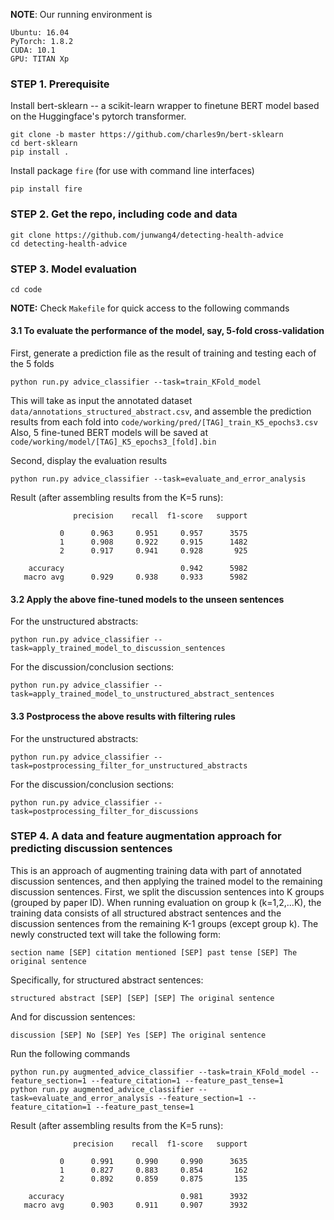 **NOTE**: Our running environment is 
```
Ubuntu: 16.04
PyTorch: 1.8.2 
CUDA: 10.1
GPU: TITAN Xp
```

### STEP 1. Prerequisite

Install bert-sklearn --
a scikit-learn wrapper to finetune BERT model based on the Huggingface's pytorch transformer.
```
git clone -b master https://github.com/charles9n/bert-sklearn
cd bert-sklearn
pip install .
```

Install package `fire` (for use with command line interfaces)
```
pip install fire
```


### STEP 2. Get the repo, including code and data
```
git clone https://github.com/junwang4/detecting-health-advice
cd detecting-health-advice
```

### STEP 3. Model evaluation
```
cd code
```
**NOTE:** Check `Makefile` for quick access to the following commands

#### 3.1 To evaluate the performance of the model, say, 5-fold cross-validation 

First, generate a prediction file as the result of training and testing each of the 5 folds
```
python run.py advice_classifier --task=train_KFold_model
```
This will take as input the annotated dataset `data/annotations_structured_abstract.csv`,
and assemble the prediction results from each fold into `code/working/pred/[TAG]_train_K5_epochs3.csv`
Also, 5 fine-tuned BERT models will be saved at `code/working/model/[TAG]_K5_epochs3_[fold].bin`

Second, display the evaluation results

```
python run.py advice_classifier --task=evaluate_and_error_analysis
```

Result (after assembling results from the K=5 runs):
```
              precision    recall  f1-score   support

           0      0.963     0.951     0.957      3575
           1      0.908     0.922     0.915      1482
           2      0.917     0.941     0.928       925

    accuracy                          0.942      5982
   macro avg      0.929     0.938     0.933      5982
```

#### 3.2 Apply the above fine-tuned models to the unseen sentences

For the unstructured abstracts:
```
python run.py advice_classifier --task=apply_trained_model_to_discussion_sentences
```
For the discussion/conclusion sections:

```
python run.py advice_classifier --task=apply_trained_model_to_unstructured_abstract_sentences
```

#### 3.3 Postprocess the above results with filtering rules

For the unstructured abstracts:
```
python run.py advice_classifier --task=postprocessing_filter_for_unstructured_abstracts
```
For the discussion/conclusion sections:
```
python run.py advice_classifier --task=postprocessing_filter_for_discussions
```

### STEP 4. A data and feature augmentation approach for predicting discussion sentences

This is an approach of augmenting training data with part of annotated discussion sentences,
and then applying the trained model to the remaining discussion sentences.
First, we split the discussion sentences into K groups (grouped by paper ID).
When running evaluation on group k (k=1,2,...K), 
the training data consists of all structured abstract sentences 
and the discussion sentences from the remaining K-1 groups (except group k).
The newly constructed text will take the following form:
```
section name [SEP] citation mentioned [SEP] past tense [SEP] The original sentence
```

Specifically, for structured abstract sentences:
```
structured abstract [SEP] [SEP] [SEP] The original sentence
```

And for discussion sentences:
```
discussion [SEP] No [SEP] Yes [SEP] The original sentence
```

Run the following commands
```
python run.py augmented_advice_classifier --task=train_KFold_model --feature_section=1 --feature_citation=1 --feature_past_tense=1
python run.py augmented_advice_classifier --task=evaluate_and_error_analysis --feature_section=1 --feature_citation=1 --feature_past_tense=1 
```

Result (after assembling results from the K=5 runs):
```
              precision    recall  f1-score   support

           0      0.991     0.990     0.990      3635
           1      0.827     0.883     0.854       162
           2      0.892     0.859     0.875       135

    accuracy                          0.981      3932
   macro avg      0.903     0.911     0.907      3932
```
